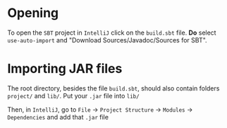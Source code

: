 
Opening
=======

To  open the `SBT` project in `IntelliJ` click on the `build.sbt` file.
__Do__ select `use-auto-import` and "Download Sources/Javadoc/Sources for SBT".


Importing JAR files
===================

The root directory, besides the file `build.sbt`, should also contain folders
`project/` and `lib/`. Put your `.jar` file into `lib/`

Then, in `IntelliJ`, go to `File` → `Project Structure` → `Modules` → `Dependencies`
and add that `.jar` file


